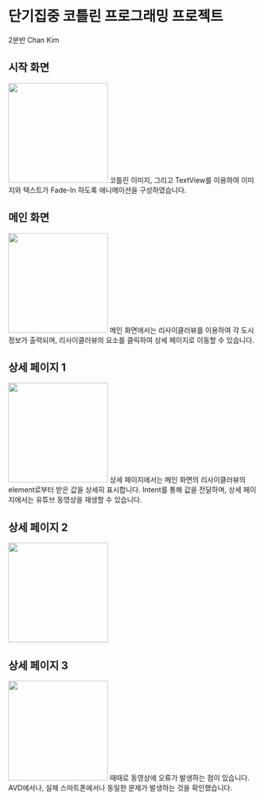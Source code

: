 # 단기집중 코틀린 프로그래밍 프로젝트
2분반 Chan Kim

## 시작 화면
<img src="https://user-images.githubusercontent.com/66289619/153208299-8e4b76cd-1ffa-42bb-8751-948b243a61cd.gif" width="200">
코틀린 이미지, 그리고 TextView를 이용하여 이미지와 텍스트가 Fade-In 하도록 애니메이션을 구성하였습니다.

## 메인 화면
<img src="https://user-images.githubusercontent.com/66289619/153206762-3b2107d7-c138-43eb-8ad1-f97b3781b8fc.jpg" width="200">
메인 화면에서는 리사이클러뷰를 이용하여 각 도시 정보가 출력되며, 리사이클러뷰의 요소를 클릭하여 상세 페이지로 이동할 수 있습니다.

## 상세 페이지 1
<img src="https://user-images.githubusercontent.com/66289619/153206768-4e88f826-11c7-44e9-8bd0-f7032397f6d6.jpg" width="200">
상세 페이지에서는 메인 화면의 리사이클러뷰의 element로부터 받은 값을 상세히 표시합니다. Intent를 통해 값을 전달하며, 상세 페이지에서는 유튜브 동영상을 재생할 수 있습니다.

## 상세 페이지 2
<img src="https://user-images.githubusercontent.com/66289619/153206774-790cee34-0ca5-4d11-8cfe-117161e7bff8.jpg" width="200">

## 상세 페이지 3
<img src="https://user-images.githubusercontent.com/66289619/153207779-67a37a08-d655-4cfd-8824-568eb7ea07c2.jpg" width="200">
때때로 동영상에 오류가 발생하는 점이 있습니다. AVD에서나, 실제 스마트폰에서나 동일한 문제가 발생하는 것을 확인했습니다.
